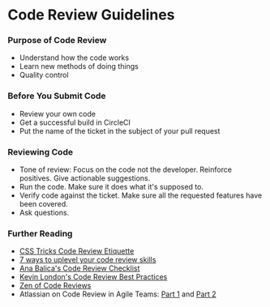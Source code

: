 # Code Review Guidelines

### Purpose of Code Review
* Understand how the code works
* Learn new methods of doing things
* Quality control

### Before You Submit Code
* Review your own code
* Get a successful build in CircleCI
* Put the name of the ticket in the subject of your pull request

### Reviewing Code
* Tone of review: Focus on the code not the developer. Reinforce positives. Give actionable suggestions.
* Run the code. Make sure it does what it's supposed to.
* Verify code against the ticket. Make sure all the requested features have been covered.
* Ask questions.

### Further Reading
* [CSS Tricks Code Review Etiquette](https://css-tricks.com/code-review-etiquette/)
* [7 ways to uplevel your code review skills](https://blog.asana.com/2016/12/7-ways-to-uplevel-your-code-review-skills/)
* [Ana Balica's Code Review Checklist](https://ana-balica.github.io/2017/02/21/code-review-checklist/)
* [Kevin London's Code Review Best Practices](https://www.kevinlondon.com/2015/05/05/code-review-best-practices.html)
* [Zen of Code Reviews](https://www.red-gate.com/simple-talk/dotnet/net-framework/the-zen-of-code-reviews-best-practices/)
* Atlassian on Code Review in Agile Teams: [Part 1](https://www.atlassian.com/blog/archives/code_review_in_agile_teams_part_i) and [Part 2](https://www.atlassian.com/blog/archives/code_review_in_agile_teams_part_ii)